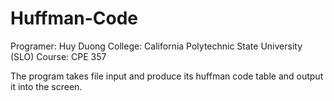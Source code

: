 # Huffman-Code
Programer: Huy Duong
College: California Polytechnic State University (SLO)
Course: CPE 357

The program takes file input and produce its huffman code table and output it 
into the screen.




